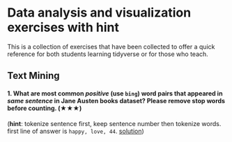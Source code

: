 # Data analysis and visualization exercises with hint

This is a collection of exercises that have been collected to offer a quick
reference for both students learning tidyverse or for those who teach.

## Text Mining 

#### 1. What are most common *positive* (use `bing`) word pairs that appeared in *same sentence* in Jane Austen books dataset? Please remove stop words before counting. (★★★) 

(**hint**: tokenize sentence first, keep sentence number then tokenize words. first line of answer is `happy, love, 44`. [solution](http://github.com/alperyilmaz/dav-exercises/issues/1))
